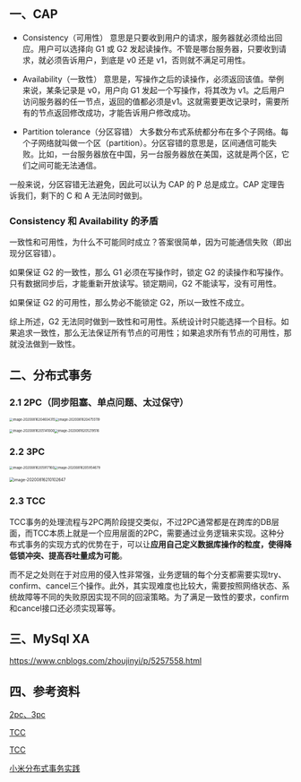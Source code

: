 ## 一、CAP

- Consistency（可用性）
意思是只要收到用户的请求，服务器就必须给出回应。用户可以选择向 G1 或 G2 发起读操作。不管是哪台服务器，只要收到请求，就必须告诉用户，到底是 v0 还是 v1，否则就不满足可用性。

- Availability（一致性）
意思是，写操作之后的读操作，必须返回该值。举例来说，某条记录是 v0，用户向 G1 发起一个写操作，将其改为 v1。之后用户访问服务器的任一节点，返回的值都必须是v1。这就需要更改记录时，需要所有的节点返回修改成功，才能告诉用户修改成功。

- Partition tolerance（分区容错）
大多数分布式系统都分布在多个子网络。每个子网络就叫做一个区（partition）。分区容错的意思是，区间通信可能失败。比如，一台服务器放在中国，另一台服务器放在美国，这就是两个区，它们之间可能无法通信。

一般来说，分区容错无法避免，因此可以认为 CAP 的 P 总是成立。CAP 定理告诉我们，剩下的 C 和 A 无法同时做到。

### Consistency 和 Availability 的矛盾

一致性和可用性，为什么不可能同时成立？答案很简单，因为可能通信失败（即出现分区容错）。

如果保证 G2 的一致性，那么 G1 必须在写操作时，锁定 G2 的读操作和写操作。只有数据同步后，才能重新开放读写。锁定期间，G2 不能读写，没有可用性。

如果保证 G2 的可用性，那么势必不能锁定 G2，所以一致性不成立。

综上所述，G2 无法同时做到一致性和可用性。系统设计时只能选择一个目标。如果追求一致性，那么无法保证所有节点的可用性；如果追求所有节点的可用性，那就没法做到一致性。

## 二、分布式事务

### 2.1 2PC（同步阻塞、单点问题、太过保守）

<img src="/Users/yunshu/学习笔记/分布式/img/image-20200816204604315.png" alt="image-20200816204604315" style="zoom: 40%;" /><img src="/Users/yunshu/学习笔记/分布式/img/image-20200816204755119.png" alt="image-20200816204755119" style="zoom:40%;" />

<img src="/Users/yunshu/学习笔记/分布式/img/image-20200816205141000.png" alt="image-20200816205141000" style="zoom:40%;" /><img src="/Users/yunshu/学习笔记/分布式/img/image-20200816205219516.png" alt="image-20200816205219516" style="zoom:40%;" />

### 2.2 3PC

<img src="/Users/yunshu/学习笔记/分布式/img/image-20200816205917160.png" alt="image-20200816205917160" style="zoom:40%;" /><img src="/Users/yunshu/学习笔记/分布式/img/image-20200816205954679.png" alt="image-20200816205954679" style="zoom:40%;" />

<img src="/Users/yunshu/学习笔记/分布式/img/image-20200816210102647.png" alt="image-20200816210102647" style="zoom:50%;" />



### 2.3 TCC

TCC事务的处理流程与2PC两阶段提交类似，不过2PC通常都是在跨库的DB层面，而TCC本质上就是一个应用层面的2PC，需要通过业务逻辑来实现。这种分布式事务的实现方式的优势在于，可以让**应用自己定义数据库操作的粒度，使得降低锁冲突、提高吞吐量成为可能**。

而不足之处则在于对应用的侵入性非常强，业务逻辑的每个分支都需要实现try、confirm、cancel三个操作。此外，其实现难度也比较大，需要按照网络状态、系统故障等不同的失败原因实现不同的回滚策略。为了满足一致性的要求，confirm和cancel接口还必须实现幂等。

## 三、MySql XA

https://www.cnblogs.com/zhoujinyi/p/5257558.html

## 四、参考资料

[2pc、3pc](https://segmentfault.com/a/1190000004474543)

[TCC](https://www.cnblogs.com/duanxz/p/5226316.html)

[TCC](https://houbb.github.io/2018/09/02/sql-distribute-transaction-tcc)

[小米分布式事务实践](https://xiaomi-info.github.io/2020/01/02/distributed-transaction/)

